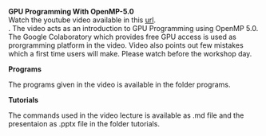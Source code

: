 **GPU Programming With OpenMP-5.0**<br/>
Watch the  youtube video available in this  <a href=">
 https://youtu.be/p1ChaYDkIn0">url</a>.<br/>. The video acts as an introduction to GPU Programming using OpenMP 5.0. 
The Google Colaboratory which provides free GPU access is used as prorgramming platform in the video. 
Video also points out few  mistakes which a first time users will make. Please watch  before the workshop day.

**Programs**<br>

 The programs given in the video is available in the folder programs. 
 
 **Tutorials**<br>

The commands used in the video lecture is available as .md file  and the presentaion as .pptx file in the  folder tutorials.
  
